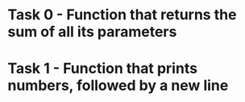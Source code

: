 # Task 0 - Function that returns the sum of all its parameters
# Task 1 - Function that prints numbers, followed by a new line
